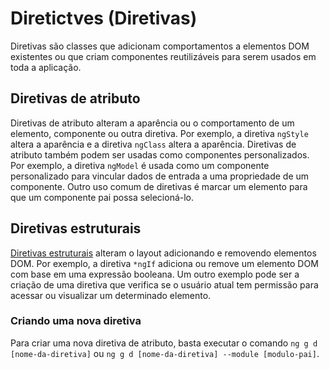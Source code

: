 # Diretictves (Diretivas)

Diretivas são classes que adicionam comportamentos a elementos DOM existentes ou que criam componentes reutilizáveis para serem usados em toda a aplicação.

## Diretivas de atributo

Diretivas de atributo alteram a aparência ou o comportamento de um elemento, componente ou outra diretiva. Por exemplo, a diretiva `ngStyle` altera a aparência e a diretiva `ngClass` altera a aparência.
Diretivas de atributo também podem ser usadas como componentes personalizados. Por exemplo, a diretiva `ngModel` é usada como um componente personalizado para vincular dados de entrada a uma propriedade de um componente.
Outro uso comum de diretivas é marcar um elemento para que um componente pai possa selecioná-lo.

## Diretivas estruturais

[Diretivas estruturais](https://angular.io/guide/structural-directives) alteram o layout adicionando e removendo elementos DOM. Por exemplo, a diretiva `*ngIf` adiciona ou remove um elemento DOM com base em uma expressão booleana.
Um outro exemplo pode ser a criação de uma diretiva que verifica se o usuário atual tem permissão para acessar ou visualizar um determinado elemento.

### Criando uma nova diretiva

Para criar uma nova diretiva de atributo, basta executar o comando `ng g d [nome-da-diretiva]` ou `ng g d [nome-da-diretiva] --module [modulo-pai]`.





